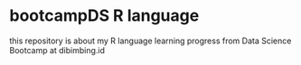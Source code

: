 # bootcampDS R language
this repository is about my R language learning progress from Data Science Bootcamp at dibimbing.id
